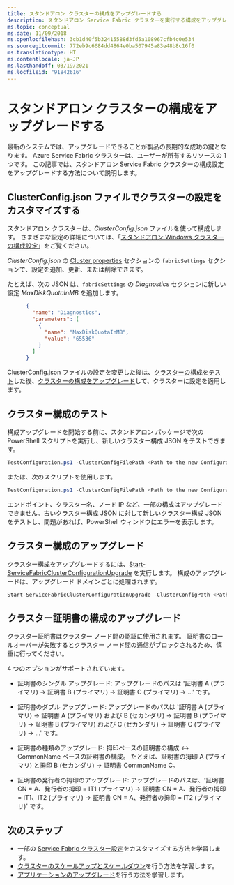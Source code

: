 ```yaml
---
title: スタンドアロン クラスターの構成をアップグレードする
description: スタンドアロン Service Fabric クラスターを実行する構成をアップグレードする方法について説明します。
ms.topic: conceptual
ms.date: 11/09/2018
ms.openlocfilehash: 3cb1d40f5b32415588d3fd5a108967cfb4c0e534
ms.sourcegitcommit: 772eb9c6684dd4864e0ba507945a83e48b8c16f0
ms.translationtype: HT
ms.contentlocale: ja-JP
ms.lasthandoff: 03/19/2021
ms.locfileid: "91842616"
---
```

# <a name="upgrade-the-configuration-of-a-standalone-cluster"></a>スタンドアロン クラスターの構成をアップグレードする 

最新のシステムでは、アップグレードできることが製品の長期的な成功の鍵となります。 Azure Service Fabric クラスターは、ユーザーが所有するリソースの 1 つです。 この記事では、スタンドアロン Service Fabric クラスターの構成設定をアップグレードする方法について説明します。

## <a name="customize-cluster-settings-in-the-clusterconfigjson-file"></a>ClusterConfig.json ファイルでクラスターの設定をカスタマイズする
スタンドアロン クラスターは、*ClusterConfig.json* ファイルを使って構成します。 さまざまな設定の詳細については、「[スタンドアロン Windows クラスターの構成設定](service-fabric-cluster-manifest.md)」をご覧ください。

*ClusterConfig.json* の [Cluster properties](./service-fabric-cluster-manifest.md#cluster-properties) セクションの `fabricSettings` セクションで、設定を追加、更新、または削除できます。 

たとえば、次の JSON は、`fabricSettings` の *Diagnostics* セクションに新しい設定 *MaxDiskQuotaInMB* を追加します。

```json
      {
        "name": "Diagnostics",
        "parameters": [
          {
            "name": "MaxDiskQuotaInMB",
            "value": "65536"
          }
        ]
      }
```

ClusterConfig.json ファイルの設定を変更した後は、[クラスターの構成をテスト](#test-the-cluster-configuration)した後、[クラスターの構成をアップグレード](#upgrade-the-cluster-configuration)して、クラスターに設定を適用します。 

## <a name="test-the-cluster-configuration"></a>クラスター構成のテスト
構成アップグレードを開始する前に、スタンドアロン パッケージで次の PowerShell スクリプトを実行し、新しいクラスター構成 JSON をテストできます。

```powershell
TestConfiguration.ps1 -ClusterConfigFilePath <Path to the new Configuration File> -OldClusterConfigFilePath <Path to the old Configuration File>
```

または、次のスクリプトを使用します。

```powershell
TestConfiguration.ps1 -ClusterConfigFilePath <Path to the new Configuration File> -OldClusterConfigFilePath <Path to the old Configuration File> -FabricRuntimePackagePath <Path to the .cab file which you want to test the configuration against>
```

エンドポイント、クラスター名、ノード IP など、一部の構成はアップグレードできません。古いクラスター構成 JSON に対して新しいクラスター構成 JSON をテストし、問題があれば、PowerShell ウィンドウにエラーを表示します。

## <a name="upgrade-the-cluster-configuration"></a>クラスター構成のアップグレード
クラスター構成をアップグレードするには、[Start-ServiceFabricClusterConfigurationUpgrade](/powershell/module/servicefabric/start-servicefabricclusterconfigurationupgrade) を実行します。 構成のアップグレードは、アップグレード ドメインごとに処理されます。

```powershell
Start-ServiceFabricClusterConfigurationUpgrade -ClusterConfigPath <Path to Configuration File>
```

## <a name="upgrade-cluster-certificate-configuration"></a>クラスター証明書の構成のアップグレード
クラスター証明書はクラスター ノード間の認証に使用されます。 証明書のロールオーバーが失敗するとクラスター ノード間の通信がブロックされるため、慎重に行ってください。

4 つのオプションがサポートされています。  

* 証明書のシングル アップグレード: アップグレードのパスは '証明書 A (プライマリ) -> 証明書 B (プライマリ) -> 証明書 C (プライマリ) -> ...' です。

* 証明書のダブル アップグレード: アップグレードのパスは '証明書 A (プライマリ) -> 証明書 A (プライマリ) および B (セカンダリ) -> 証明書 B (プライマリ) -> 証明書 B (プライマリ) および C (セカンダリ) -> 証明書 C (プライマリ) -> ...' です。

* 証明書の種類のアップグレード: 拇印ベースの証明書の構成 <-> CommonName ベースの証明書の構成。 たとえば、証明書の拇印 A (プライマリ) と拇印 B (セカンダリ) -> 証明書 CommonName C。

* 証明書の発行者の拇印のアップグレード: アップグレードのパスは、'証明書 CN = A、発行者の拇印 = IT1 (プライマリ) -> 証明書 CN = A、発行者の拇印 = IT1、IT2 (プライマリ) -> 証明書 CN = A、発行者の拇印 = IT2 (プライマリ)' です。


## <a name="next-steps"></a>次のステップ
* 一部の [Service Fabric クラスター設定](service-fabric-cluster-fabric-settings.md)をカスタマイズする方法を学習します。
* [クラスターのスケールアップとスケールダウン](service-fabric-cluster-scale-in-out.md)を行う方法を学習します。
* [アプリケーションのアップグレード](service-fabric-application-upgrade.md)を行う方法を学習します。

<!--Image references-->
[getfabversions]: ./media/service-fabric-cluster-upgrade-windows-server/getfabversions.PNG
